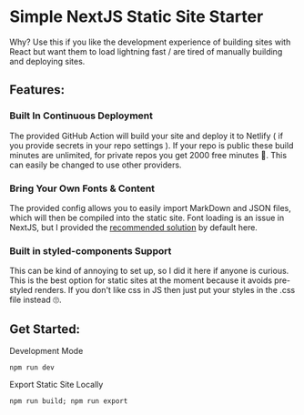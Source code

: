# Simple NextJS Static Site Starter

Why? Use this if you like the development experience of building sites with React but want them to load lightning fast / are tired of manually building and deploying sites.

## Features:

### Built In Continuous Deployment
The provided GitHub Action will build your site and deploy it to Netlify ( if you provide secrets in your repo settings ). If your repo is public these build minutes are unlimited, for private repos you get 2000 free minutes 😤. This can easily be changed to use other providers.

### Bring Your Own Fonts & Content
The provided config allows you to easily import MarkDown and JSON files, which will then be compiled into the static site. Font loading is an issue in NextJS, but I provided the [recommended solution](https://github.com/zeit/next.js/issues/512) by default here.

### Built in styled-components Support
This can be kind of annoying to set up, so I did it here if anyone is curious. This is the best option for static sites at the moment because it avoids pre-styled renders.  If you don't like css in JS then just put your styles in the .css file instead 🙄.

## Get Started:
Development Mode

    npm run dev

Export Static Site Locally

    npm run build; npm run export
